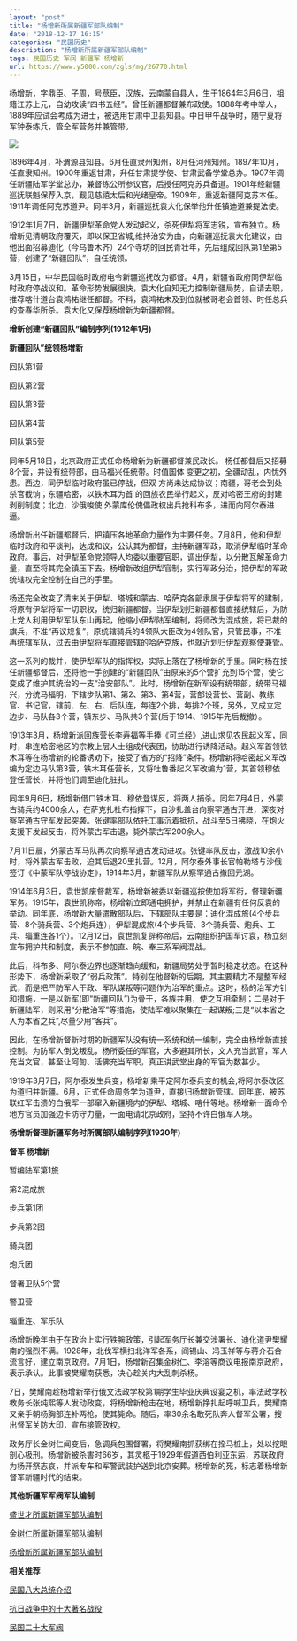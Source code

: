 ```yaml
---
layout: "post"
title: "杨增新所属新疆军部队编制"
date: "2018-12-17 16:15"
categories: "民国历史"
description: "杨增新所属新疆军部队编制"
tags: 民国历史 军阀 新疆军 杨增新
url: https://www.y5000.com/zgls/mg/26770.html
---
```






杨增新，字鼎臣、子周，号荩臣，汉族，云南蒙自县人，生于1864年3月6日，祖籍江苏上元，自幼攻读“四书五经”。曾任新疆都督兼布政使。1888年考中举人，1889年应试会考成为进士，被选用甘肃中卫县知县。中日甲午战争时，随宁夏将军钟泰练兵，管全军营务并兼管带。

![](https://img.y5000.com/uploads/allimg/171218/8-1G21Q513331I.jpg)

1896年4月，补渭源县知县。6月任直隶州知州，8月任河州知州。1897年10月，任直隶知州。1900年重返甘肃，升任甘肃提学使、甘肃武备学堂总办。1907年调任新疆陆军学堂总办，兼督练公所参议官，后授任阿克苏兵备道。1901年经新疆巡抚联魁保荐入京，觐见慈禧太后和光绪皇帝。1909年，重返新疆阿克苏本任。1911年调任阿克苏道尹。同年3月，新疆巡抚袁大化保举他升任镇迪道兼提法使。

1912年1月7日，新疆伊犁革命党人发动起义，杀死伊犁将军志锐，宣布独立。杨增新见清朝政府覆灭，即以保卫省城,维持治安为由，向新疆巡抚袁大化建议，由他出面招募迪化（今乌鲁木齐）24个寺坊的回民青壮年，先后组成回队第1至第5营，创建了“新疆回队”，自任统领。

3月15日，中华民国临时政府电令新疆巡抚改为都督。4月，新疆省政府同伊犁临时政府停战议和。革命形势发展很快，袁大化自知无力控制新疆局势，自请去职，推荐喀什道台袁鸿祐继任都督。不料，袁鸿祐未及到位就被哥老会首领、时任总兵的查春华所杀。袁大化又保荐杨增新为新疆都督。

**增新创建“新疆回队”编制序列(1912年1月)**

**新疆回队”统领杨增新**

回队第1营

回队第2营

回队第3营

回队第4营

回队第5营

同年5月18日，北京政府正式任命杨增新为新疆都督兼民政长。 杨任都督后又招募8个营，并设有统带部，由马福兴任统带。时值国体
变更之初，全疆动乱，内忧外患。西边，同伊犁临时政府虽已停战，但双 方尚未达成协议；南疆，哥老会到处杀官截饷；东疆哈密，以铁木耳为首
的回族农民举行起义，反对哈密王府的封建剥削制度；北边，沙俄唆使 外蒙库伦傀儡政权出兵抢科布多，进而向阿尔泰进逼。

杨增新出任新疆都督后，把镇压各地革命力量作为主要任务。7月8日，他和伊犁临时政府和平谈判，达成和议，公认其为都督，主持新疆军政，取消伊犁临时革命政府。事后，对伊犁革命党领导人均委以重要官职，调出伊犁，以分散瓦解革命力量，直至将其完全镇压下去。杨增新改组伊犁官制，实行军政分治，把伊犁的军政统辖权完全控制在自己的手里。

杨还完全改变了清末关于伊犁、塔城和蒙古、哈萨克各部隶属于伊犁将军的建制，将原有伊犁将军一切职权，统归新疆都督。当伊犁划归新疆都督直接统辖后，为防止党人利用伊犁军队东山再起，他缩小伊犁陆军编制，将师改为混成旅，将已裁的旗兵，不准“再议规复”，原统辖骑兵的4领队大臣改为4领队官，只管民事，不准再统辖军队，过去由伊犁将军直接管辖的哈萨克族，也就近划归伊犁观察使兼管。

这一系列的裁并，使伊犁军队的指挥权，实际上落在了杨增新的手里。同时杨在接任新疆都督后，还将他一手创建的“新疆回队”由原来的5个营扩充到15个营，使它变成了维护其统治的一支“治安部队”。此时，杨增新在新军设有统带部，统带马福兴，分统马福明，下辖步队第1、第2、第3、第4营，营部设营长、营副、教练官、书记官，辖前、左、右、后队连，每连2个排，每排2个班，另外，又成立定边步、马队各3个营，镇东步、马队共3个营(后于1914、1915年先后裁撤）。

1913年3月，杨增新派回族营长李寿福等手捧《可兰经》,进山求见农民起义军，同时，串连哈密地区的宗教上层人士组成代表团，协助进行诱降活动。起义军首领铁木耳等在杨增新的轮番诱劝下，接受了省方的“招降”条件。杨增新将哈密起义军改编为定边马队第3营，铁木耳任营长，又将吐鲁番起义军改编为1营，其首领穆依登任营长，并将他们调至迪化驻扎。

同年9月6日，杨增新借口铁木耳、穆依登谋反，将两人捕杀。同年7月4日，外蒙古骑兵约4000余人，在萨克扎杜布指挥下，自沙扎盖台向察罕通古开进，深夜对察罕通古守军发起突袭。张键率部队依托工事沉着抵抗，战斗至5日拂晓，在炮火支援下发起反击，将外蒙古军击退，毙外蒙古军200余人。

7月11日晨，外蒙古军马队再次向察罕通古发动进攻。张键率队反击，激战10余小时，将外蒙古军击败，迫其后退20里扎营。12月，阿尔泰外事长官帕勒塔与沙俄签订《中蒙军队停战协定》，1914年3月，新疆军队从察罕通古撤回元湖。

1914年6月3日，袁世凯废督裁军，杨增新被委以新疆巡按使加将军衔，督理新疆军务。1915年，袁世凯称帝，杨增新立即通电拥护，并禁止在新疆有任何反袁的举动。同年底，杨增新大量遣散部队后，下辖部队主要是：迪化混成旅(4个步兵营、8个骑兵营、3个炮兵连），伊犁混成旅(4个步兵营、3个骑兵营、炮兵、工兵、辎重连各1个）。12月12日，袁世凯复辟称帝后，云南组织护国军讨袁，杨立刻宣布拥护共和制度，表示不参加直、皖、奉三系军阀混战。

此后，科布多、阿尔泰边界也逐渐趋向缓和，新疆局势处于暂时稳定状态。在这种形势下，杨增新采取了“弱兵政策”。特别在他督新的后期，其主要精力不是整军经武，而是把严防军人干政、军队谋叛等问题作为治军的重点。这时，杨的治军方针和措施，一是以新军(即“新疆回队”)为骨干，各族并用，使之互相牵制；二是对于新疆陆军，则采用“分散治军”等措施，使陆军难以聚集在一起谋叛;三是“以本省之人为本省之兵”,尽量少用“客兵”。

因此，在杨增新督新时期的新疆军队没有统一系统和统一编制，完全由杨增新直接控制。为防军人倒戈叛乱，杨所委任的军官，大多避其所长，文人充当武官，军人充当文官，甚至让阿訇、活佛充当军职，真正讲武堂出身的军官为数甚少。

1919年3月7日，阿尔泰发生兵变，杨增新乘平定阿尔泰兵变的机会,将阿尔泰改区为道归并新疆。6月，正式任命周务学为道尹，直接归杨增新管辖。同年底，被苏联红军击溃的白俄军一部窜入新疆境内的伊犁、塔城、喀什等地。杨增新一面命令地方官员加强边卡防守力量，一面电请北京政府，坚持不许白俄军人境。

**杨增新督理新疆军务时所厲部队编制序列(1920年)**

**督军 杨增新**

暂编陆军第1旅

第2混成旅

步兵第1团

步兵第2团

骑兵团

炮兵团

督署卫队5个营

警卫营

辎重连、军乐队

杨增新晚年由于在政治上实行铁腕政策，引起军务厅长兼交涉署长、迪化道尹樊耀南的强烈不满。1928年，北伐军横扫北洋军各系，阎锡山、冯玉祥等与蒋介石合流言好，建立南京政府。7月1日，杨增新召集金树仁、李溶等商议电报南京政府，表示承认。此事被樊耀南获悉，决心趁关内大乱刺杀杨。

7日，樊耀南趁杨增新举行俄文法政学校第1期学生毕业庆典设宴之机，率法政学校教务长张纯熙等人发动政变，将杨增新枪击在地，杨增新挣扎起呼喊卫兵，樊耀南又亲手朝杨胸部连补两枪，使其毙命。随后，率30余名敢死队奔人督军公署，搜出督军关防大印，宣布接管政权。

政务厅长金树仁闻变后，急调兵包围督署，将樊耀南抓获绑在拴马桩上，处以挖眼剖心极刑。杨增新被杀害时66岁，其灵柩于1929年假道西伯利亚东运，苏联政府为杨开祭志哀，并派专车和军警武装护送到北京安葬。杨增新的死，标志着杨增新督军新疆时代的结束。

**其他新疆军军阀军队编制**

[ 盛世才所属新疆军部队编制](https://www.y5000.com/zgls/mg/26772.html)

[金树仁所属新疆军部队编制](https://www.y5000.com/zgls/mg/26771.html)

[杨增新所属新疆军部队编制](https://www.y5000.com/zgls/mg/26770.html)

**相关推荐**

[ 民国八大总统介绍](https://www.y5000.com/zgls/mrzj/26536.html)

[抗日战争中的十大著名战役](https://www.y5000.com/zgls/mg/26671.html)

[民国二十大军阀](https://www.y5000.com/zgls/mrzj/26565.html)
